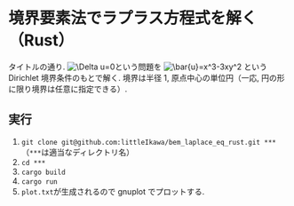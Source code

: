 # 境界要素法でラプラス方程式を解く（Rust）

タイトルの通り.
![\Delta u=0](https://latex.codecogs.com/svg.image?\Delta&space;u=0)という問題を
![\bar{u}=x^3-3xy^2](https://latex.codecogs.com/svg.image?\bar{u}=x^3-3xy^2)
という Dirichlet 境界条件のもとで解く. 境界は半径 1, 原点中心の単位円（一応, 円の形に限り境界は任意に指定できる）.

## 実行

1. `git clone git@github.com:littleIkawa/bem_laplace_eq_rust.git ***`（`***`は適当なディレクトリ名）
1. `cd ***`
1. `cargo build`
1. `cargo run`
1. `plot.txt`が生成されるので gnuplot でプロットする.
